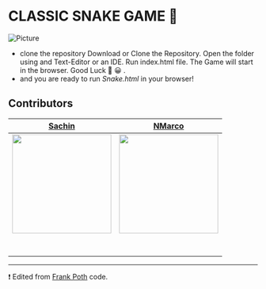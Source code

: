 # CLASSIC SNAKE GAME 🐍

![Picture](https://user-images.githubusercontent.com/53913990/91869705-7c10e700-ec76-11ea-8b33-0a052fb5c81f.png)

- clone the repository 
Download or Clone the Repository.
Open the folder using and Text-Editor or an IDE.
Run index.html file.
The Game will start in the browser. Good Luck :crossed_fingers: :grinning: .
- and you are ready to run *Snake.html* in your browser!


##  Contributors


|                                       [Sachin](https://github.com/Shivansh-007)                                       |                                       [NMarco](https://github.com/marco-create)                                        |
| :-----------------------------------------------------------------------------------------------------------: | :-----------------------------------------------------------------------------------------------------------: | 
|                      [<img src="https://www.dalesjewelers.com/wp-content/uploads/2018/10/placeholder-silhouette-male.png" width = "200" />](https://github.com/Shivansh-007)                       |                      [<img src="https://www.dalesjewelers.com/wp-content/uploads/2018/10/placeholder-silhouette-male.png" width = "200" />](https://github.com/marco-create)                      |                      [<img src="https://www.dalesjewelers.com/wp-content/uploads/2018/10/placeholder-silhouette-male.png" width = "200" />](https://github.com/Shivansh-007)                        |
|                 [<img src="https://github.com/favicon.ico" width="15"> ](https://github.com/Shivansh-007)               |           [<img src="https://github.com/favicon.ico" width="15"> ](https://github.com/marco-create)           |          [<img src="https://github.com/favicon.ico" width="15"> ](https://github.com/tshe777)         |
| [ <img src="https://static.licdn.com/sc/h/al2o9zrvru7aqj8e1x2rzsrca" width="15"> ](https://www.linkedin.com/) | [ <img src="https://static.licdn.com/sc/h/al2o9zrvru7aqj8e1x2rzsrca" width="15"> ](https://www.linkedin.com/in/marco-ninghetto-a0b983142/) |



-----------------------------------------
❗ Edited from [Frank Poth](https://github.com/frankarendpoth/frankarendpoth.github.io/tree/master/legacy/content/pop-vlog/javascript/2017/022-snake) code.  
